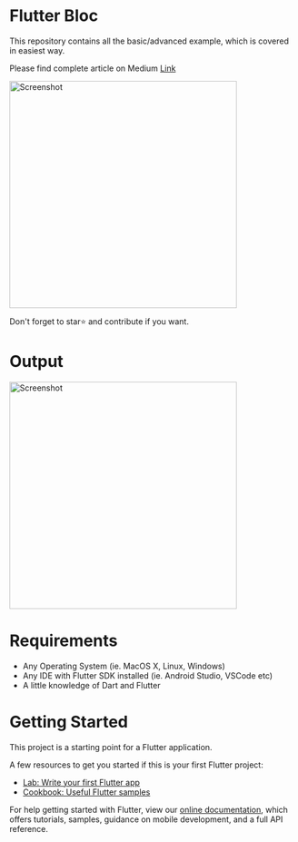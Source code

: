 # Flutter Bloc

This repository contains all the basic/advanced example, which is covered in easiest way. 

Please find complete article on Medium [Link](https://medium.com/flutterworld/flutter-bloc-mystery-part-1-34c2d20cd092)

<img src="images/bloc_architecture.png" height="400" alt="Screenshot"/> 

Don't forget to star⭐ and contribute if you want. 


# Output

<img src="images/architecture.gif" height="400" alt="Screenshot"/> 



# Requirements
- Any Operating System (ie. MacOS X, Linux, Windows)
- Any IDE with Flutter SDK installed (ie. Android Studio, VSCode etc)
- A little knowledge of Dart and Flutter
 

# Getting Started

This project is a starting point for a Flutter application.

A few resources to get you started if this is your first Flutter project:

- [Lab: Write your first Flutter app](https://flutter.io/docs/get-started/codelab)
- [Cookbook: Useful Flutter samples](https://flutter.io/docs/cookbook)

For help getting started with Flutter, view our 
[online documentation](https://flutter.io/docs), which offers tutorials, 
samples, guidance on mobile development, and a full API reference.
 
